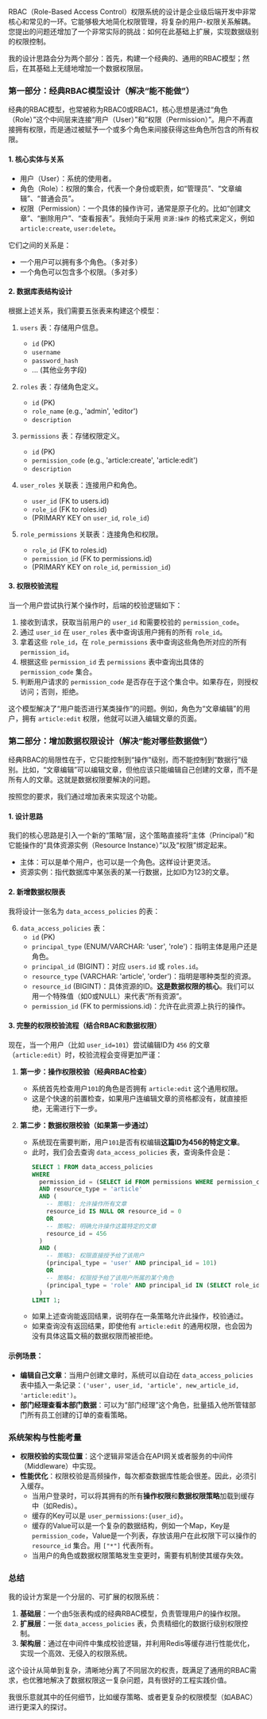 
RBAC（Role-Based Access Control）权限系统的设计是企业级后端开发中非常核心和常见的一环。它能够极大地简化权限管理，将复杂的用户-权限关系解耦。您提出的问题还增加了一个非常实际的挑战：如何在此基础上扩展，实现数据级别的权限控制。

我的设计思路会分为两个部分：首先，构建一个经典的、通用的RBAC模型；然后，在其基础上无缝地增加一个数据权限层。

### 第一部分：经典RBAC模型设计（解决“能不能做”）

经典的RBAC模型，也常被称为RBAC0或RBAC1，核心思想是通过“角色（Role）”这个中间层来连接“用户（User）”和“权限（Permission）”。用户不再直接拥有权限，而是通过被赋予一个或多个角色来间接获得这些角色所包含的所有权限。

#### 1. 核心实体与关系

*   用户（User）：系统的使用者。
*   角色（Role）：权限的集合，代表一个身份或职责，如“管理员”、“文章编辑”、“普通会员”。
*   权限（Permission）：一个具体的操作许可，通常是原子化的。比如“创建文章”、“删除用户”、“查看报表”。我倾向于采用 `资源:操作` 的格式来定义，例如 `article:create`, `user:delete`。

它们之间的关系是：
*   一个用户可以拥有多个角色。（多对多）
*   一个角色可以包含多个权限。（多对多）

#### 2. 数据库表结构设计

根据上述关系，我们需要五张表来构建这个模型：

1.  `users` 表：存储用户信息。
    *   `id` (PK)
    *   `username`
    *   `password_hash`
    *   ... (其他业务字段)

2.  `roles` 表：存储角色定义。
    *   `id` (PK)
    *   `role_name` (e.g., 'admin', 'editor')
    *   `description`

3.  `permissions` 表：存储权限定义。
    *   `id` (PK)
    *   `permission_code` (e.g., 'article:create', 'article:edit')
    *   `description`

4.  `user_roles` 关联表：连接用户和角色。
    *   `user_id` (FK to users.id)
    *   `role_id` (FK to roles.id)
    *   (PRIMARY KEY on `user_id`, `role_id`)

5.  `role_permissions` 关联表：连接角色和权限。
    *   `role_id` (FK to roles.id)
    *   `permission_id` (FK to permissions.id)
    *   (PRIMARY KEY on `role_id`, `permission_id`)

#### 3. 权限校验流程

当一个用户尝试执行某个操作时，后端的校验逻辑如下：
1.  接收到请求，获取当前用户的 `user_id` 和需要校验的 `permission_code`。
2.  通过 `user_id` 在 `user_roles` 表中查询该用户拥有的所有 `role_id`。
3.  拿着这些 `role_id`，在 `role_permissions` 表中查询这些角色所对应的所有 `permission_id`。
4.  根据这些 `permission_id` 去 `permissions` 表中查询出具体的 `permission_code` 集合。
5.  判断用户请求的 `permission_code` 是否存在于这个集合中。如果存在，则授权访问；否则，拒绝。

这个模型解决了“用户能否进行某类操作”的问题。例如，角色为“文章编辑”的用户，拥有 `article:edit` 权限，他就可以进入编辑文章的页面。

### 第二部分：增加数据权限设计（解决“能对哪些数据做”）

经典RBAC的局限性在于，它只能控制到“操作”级别，而不能控制到“数据行”级别。比如，“文章编辑”可以编辑文章，但他应该只能编辑自己创建的文章，而不是所有人的文章。这就是数据权限要解决的问题。

按照您的要求，我们通过增加表来实现这个功能。

#### 1. 设计思路

我们的核心思路是引入一个新的“策略”层，这个策略直接将“主体（Principal）”和它能操作的“具体资源实例（Resource Instance）”以及“权限”绑定起来。

*   主体：可以是单个用户，也可以是一个角色。这样设计更灵活。
*   资源实例：指代数据库中某张表的某一行数据，比如ID为123的文章。

#### 2. 新增数据权限表

我将设计一张名为 `data_access_policies` 的表：

6.  `data_access_policies` 表：
    *   `id` (PK)
    *   `principal_type` (ENUM/VARCHAR: 'user', 'role')：指明主体是用户还是角色。
    *   `principal_id` (BIGINT)：对应 `users.id` 或 `roles.id`。
    *   `resource_type` (VARCHAR: 'article', 'order')：指明是哪种类型的资源。
    *   `resource_id` (BIGINT)：具体资源的ID。**这是数据权限的核心**。我们可以用一个特殊值（如0或NULL）来代表“所有资源”。
    *   `permission_id` (FK to permissions.id)：允许在此资源上执行的操作。

#### 3. 完整的权限校验流程（结合RBAC和数据权限）

现在，当一个用户（比如 `user_id=101`）尝试编辑ID为 `456` 的文章（`article:edit`）时，校验流程会变得更加严谨：

1.  **第一步：操作权限校验（经典RBAC检查）**
    *   系统首先检查用户`101`的角色是否拥有 `article:edit` 这个通用权限。
    *   这是个快速的前置检查，如果用户连编辑文章的资格都没有，就直接拒绝，无需进行下一步。

2.  **第二步：数据权限校验（如果第一步通过）**
    *   系统现在需要判断，用户`101`是否有权编辑**这篇ID为456的特定文章**。
    *   此时，我们会去查询 `data_access_policies` 表，查询条件会是：
        ```sql
        SELECT 1 FROM data_access_policies
        WHERE
          permission_id = (SELECT id FROM permissions WHERE permission_code = 'article:edit')
          AND resource_type = 'article'
          AND (
            -- 策略1: 允许操作所有文章
            resource_id IS NULL OR resource_id = 0
            OR
            -- 策略2: 明确允许操作这篇特定的文章
            resource_id = 456
          )
          AND (
            -- 策略3: 权限直接授予给了该用户
            (principal_type = 'user' AND principal_id = 101)
            OR
            -- 策略4: 权限授予给了该用户所属的某个角色
            (principal_type = 'role' AND principal_id IN (SELECT role_id FROM user_roles WHERE user_id = 101))
          )
        LIMIT 1;
        ```
    *   如果上述查询能返回结果，说明存在一条策略允许此操作，校验通过。
    *   如果查询没有返回结果，即使他有 `article:edit` 的通用权限，也会因为没有具体这篇文稿的数据权限而被拒绝。

#### 示例场景：
*   **编辑自己文章**：当用户创建文章时，系统可以自动在 `data_access_policies` 表中插入一条记录：`('user', user_id, 'article', new_article_id, 'article:edit')`。
*   **部门经理查看本部门数据**：可以为“部门经理”这个角色，批量插入他所管辖部门所有员工创建的订单的查看策略。

### 系统架构与性能考量

*   **权限校验的实现位置**：这个逻辑非常适合在API网关或者服务的中间件（Middleware）中实现。
*   **性能优化**：权限校验是高频操作，每次都查数据库性能会很差。因此，必须引入缓存。
    *   当用户登录时，可以将其拥有的所有**操作权限**和**数据权限策略**加载到缓存中（如Redis）。
    *   缓存的Key可以是 `user_permissions:{user_id}`。
    *   缓存的Value可以是一个复杂的数据结构，例如一个Map，Key是 `permission_code`，Value是一个列表，存放该用户在此权限下可以操作的 `resource_id` 集合。用 `["*"]` 代表所有。
    *   当用户的角色或数据权限策略发生变更时，需要有机制使其缓存失效。

### 总结

我的设计方案是一个分层的、可扩展的权限系统：
1.  **基础层**：一个由5张表构成的经典RBAC模型，负责管理用户的操作权限。
2.  **扩展层**：一张 `data_access_policies` 表，负责精细化的数据行级别权限控制。
3.  **架构层**：通过在中间件中集成校验逻辑，并利用Redis等缓存进行性能优化，实现一个高效、无侵入的权限系统。

这个设计从简单到复杂，清晰地分离了不同层次的权责，既满足了通用的RBAC需求，也优雅地解决了数据权限这一复杂问题，具有很好的工程实践价值。

我很乐意就其中的任何细节，比如缓存策略、或者更复杂的权限模型（如ABAC）进行更深入的探讨。